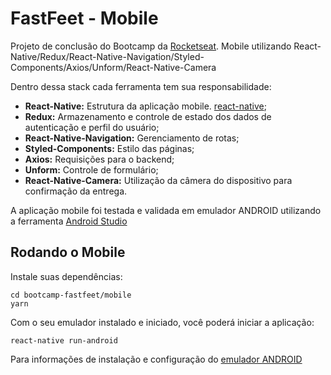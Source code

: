 # FastFeet - Mobile

Projeto de conclusão do Bootcamp da [Rocketseat](https://rocketseat.com.br/). Mobile utilizando React-Native/Redux/React-Native-Navigation/Styled-Components/Axios/Unform/React-Native-Camera

Dentro dessa stack cada ferramenta tem sua responsabilidade:

- **React-Native:** Estrutura da aplicação mobile. [react-native](https://reactnative.dev/docs/getting-started);
- **Redux:** Armazenamento e controle de estado dos dados de autenticação e perfil do usuário;
- **React-Native-Navigation:** Gerenciamento de rotas;
- **Styled-Components:** Estilo das páginas;
- **Axios:** Requisições para o backend;
- **Unform:** Controle de formulário;
- **React-Native-Camera:** Utilização da câmera do dispositivo para confirmação da entrega.

A aplicação mobile foi testada e validada em emulador ANDROID utilizando a ferramenta [Android Studio](https://developer.android.com/studio/intro)

## Rodando o Mobile

Instale suas dependências:

```
cd bootcamp-fastfeet/mobile
yarn
```

Com o seu emulador instalado e iniciado, você poderá iniciar a aplicação:

```
react-native run-android
```

Para informações de instalação e configuração do [emulador ANDROID](https://reactnative.dev/docs/getting-started)